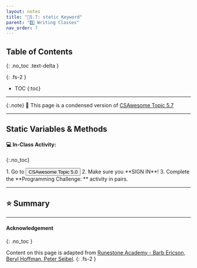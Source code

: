```yaml
---
layout: notes
title: "📓5.7: static Keyword" 
parent: "5️⃣ Writing Classes"
nav_order: 7
---
```


## Table of Contents
{: .no_toc .text-delta }

{: .fs-2 }
- TOC
{:toc}

---

{:.note}
📖 This page is a condensed version of [CSAwesome Topic 5.7](https://runestone.academy/ns/books/published/csawesome/Unit5-Writing-Classes/topic-5-7-static-vars-methods.html?mode=browsing) 

---

## Static Variables & Methods



#### 💻 In-Class Activity: 
{:.no_toc}


<div class="task" markdown="block">
1. Go to <a href=""><button type="button" name="button" class="btn">CSAwesome Topic 5.0</button></a> 
2. Make sure you **SIGN IN**!
3. Complete the **Programming Challenge: ** activity in pairs.

</div>

---

## ⭐️ Summary


  

---

#### Acknowledgement
{: .no_toc }

Content on this page is adapted from [Runestone Academy - Barb Ericson, Beryl Hoffman, Peter Seibel](https://runestone.academy/ns/books/published/csawesome/index.html?mode=browsing).
{: .fs-2 }

